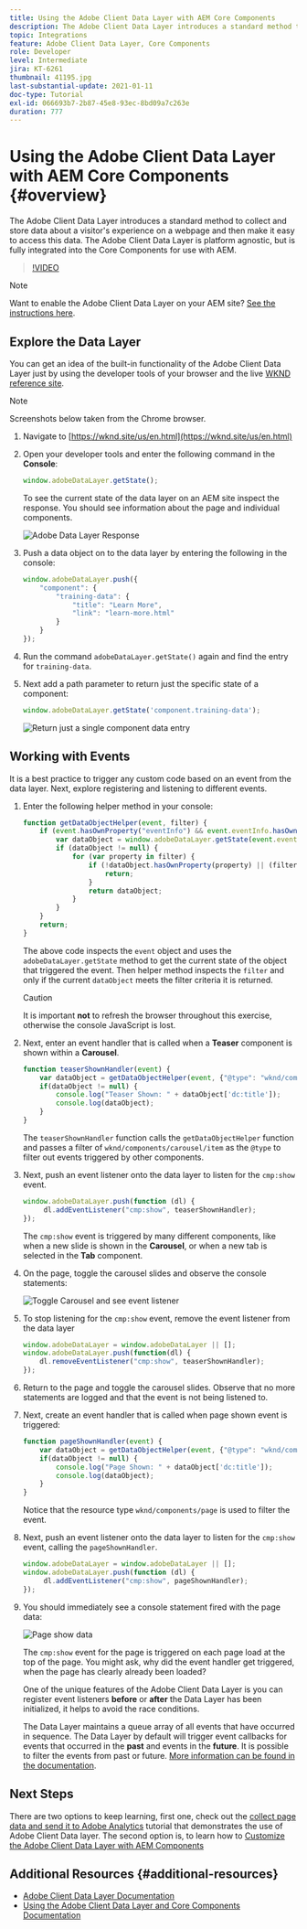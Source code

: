 ```yaml
---
title: Using the Adobe Client Data Layer with AEM Core Components
description: The Adobe Client Data Layer introduces a standard method to collect and store data about a visitor's experience on a webpage and then make it easy to access this data. The Adobe Client Data Layer is platform agnostic, but is fully integrated into the Core Components for use with AEM.
topic: Integrations
feature: Adobe Client Data Layer, Core Components
role: Developer
level: Intermediate
jira: KT-6261
thumbnail: 41195.jpg
last-substantial-update: 2021-01-11
doc-type: Tutorial
exl-id: 066693b7-2b87-45e8-93ec-8bd09a7c263e
duration: 777
---
```

# Using the Adobe Client Data Layer with AEM Core Components {#overview}

The Adobe Client Data Layer introduces a standard method to collect and store data about a visitor's experience on a webpage and then make it easy to access this data. The Adobe Client Data Layer is platform agnostic, but is fully integrated into the Core Components for use with AEM.

>[!VIDEO](https://video.tv.adobe.com/v/41195?quality=12&learn=on)

>[!NOTE]
>
> Want to enable the Adobe Client Data Layer on your AEM site? [See the instructions here](https://experienceleague.adobe.com/docs/experience-manager-core-components/using/developing/data-layer/overview.html#installation-activation).

## Explore the Data Layer

You can get an idea of the built-in functionality of the Adobe Client Data Layer just by using the developer tools of your browser and the live [WKND reference site](https://wknd.site/us/en.html).

>[!NOTE]
>
> Screenshots below taken from the Chrome browser.

1.  Navigate to [https://wknd.site/us/en.html](https://wknd.site/us/en.html)
1.  Open your developer tools and enter the following command in the **Console**:

    ```js
    window.adobeDataLayer.getState();
    ```

    To see the current state of the data layer on an AEM site inspect the response. You should see information about the page and individual components.

    ![Adobe Data Layer Response](assets/data-layer-state-response.png)

1.  Push a data object on to the data layer by entering the following in the console:

    ```js
    window.adobeDataLayer.push({
        "component": {
            "training-data": {
                "title": "Learn More",
                "link": "learn-more.html"
            }
        }
    });
    ```

1.  Run the command `adobeDataLayer.getState()` again and find the entry for `training-data`.
1.  Next add a path parameter to return just the specific state of a component:

    ```js
    window.adobeDataLayer.getState('component.training-data');
    ```

    ![Return just a single component data entry](assets/return-just-single-component.png)

## Working with Events

It is a best practice to trigger any custom code based on an event from the data layer. Next, explore registering and listening to different events.

1.  Enter the following helper method in your console:

    ```js
    function getDataObjectHelper(event, filter) {
        if (event.hasOwnProperty("eventInfo") && event.eventInfo.hasOwnProperty("path")) {
            var dataObject = window.adobeDataLayer.getState(event.eventInfo.path);
            if (dataObject != null) {
                for (var property in filter) {
                    if (!dataObject.hasOwnProperty(property) || (filter[property] !== null && filter[property] !== dataObject[property])) {
                        return;
                    }
                    return dataObject;
                }
            }
        }
        return;
    }
    ```

    The above code inspects the `event` object and uses the `adobeDataLayer.getState` method to get the current state of the object that triggered the event. Then helper method inspects the `filter` and only if the current `dataObject` meets the filter criteria it is returned.

    >[!CAUTION]
    >
    > It is important **not** to refresh the browser throughout this exercise, otherwise the console JavaScript is lost.

1.  Next, enter an event handler that is called when a **Teaser** component is shown within a **Carousel**.

    ```js
    function teaserShownHandler(event) {
        var dataObject = getDataObjectHelper(event, {"@type": "wknd/components/carousel/item"});
        if(dataObject != null) {
            console.log("Teaser Shown: " + dataObject['dc:title']);
            console.log(dataObject);
        }
    }
    ```

    The `teaserShownHandler` function calls the `getDataObjectHelper` function and passes a filter of `wknd/components/carousel/item` as the `@type` to filter out events triggered by other components.

1.  Next, push an event listener onto the data layer to listen for the `cmp:show` event.

    ```js
    window.adobeDataLayer.push(function (dl) {
         dl.addEventListener("cmp:show", teaserShownHandler);
    });
    ```

    The `cmp:show` event is triggered by many different components, like when a new slide is shown in the **Carousel**, or when a new tab is selected in the **Tab** component.

1.  On the page, toggle the carousel slides and observe the console statements:

    ![Toggle Carousel and see event listener](assets/teaser-console-slides.png)

1.  To stop listening for the `cmp:show` event, remove the event listener from the data layer 

    ```js
    window.adobeDataLayer = window.adobeDataLayer || [];
    window.adobeDataLayer.push(function(dl) {
        dl.removeEventListener("cmp:show", teaserShownHandler);
    });
    ```

1.  Return to the page and toggle the carousel slides. Observe that no more statements are logged and that the event is not being listened to.

1.  Next, create an event handler that is called when page shown event is triggered:

    ```js
    function pageShownHandler(event) {
        var dataObject = getDataObjectHelper(event, {"@type": "wknd/components/page"});
        if(dataObject != null) {
            console.log("Page Shown: " + dataObject['dc:title']);
            console.log(dataObject);
        }
    }
    ```

    Notice that the resource type `wknd/components/page` is used to filter the event.

1.  Next, push an event listener onto the data layer to listen for the `cmp:show` event, calling the `pageShownHandler`.

    ```js
    window.adobeDataLayer = window.adobeDataLayer || [];
    window.adobeDataLayer.push(function (dl) {
         dl.addEventListener("cmp:show", pageShownHandler);
    });
    ```

1.  You should immediately see a console statement fired with the page data:

    ![Page show data](assets/page-show-console-data.png)

    The `cmp:show` event for the page is triggered on each page load at the top of the page. You might ask, why did the event handler get triggered, when the page has clearly already been loaded? 

    One of the unique features of the Adobe Client Data Layer is you can register event listeners **before** or **after** the Data Layer has been initialized, it helps to avoid the race conditions.

    The Data Layer maintains a queue array of all events that have occurred in sequence. The Data Layer by default will trigger event callbacks for events that occurred in the **past** and events in the **future**. It is possible to filter the events from past or future. [More information can be found in the documentation](https://github.com/adobe/adobe-client-data-layer/wiki#addeventlistener).


## Next Steps

There are two options to keep learning, first one, check out the [collect page data and send it to Adobe Analytics](../analytics/collect-data-analytics.md) tutorial that demonstrates the use of Adobe Client Data layer. The second option is, to learn how to [Customize the Adobe Client Data Layer with AEM Components](./data-layer-customize.md)


## Additional Resources {#additional-resources}

* [Adobe Client Data Layer Documentation](https://github.com/adobe/adobe-client-data-layer/wiki)
* [Using the Adobe Client Data Layer and Core Components Documentation](https://experienceleague.adobe.com/docs/experience-manager-core-components/using/developing/data-layer/overview.html)
